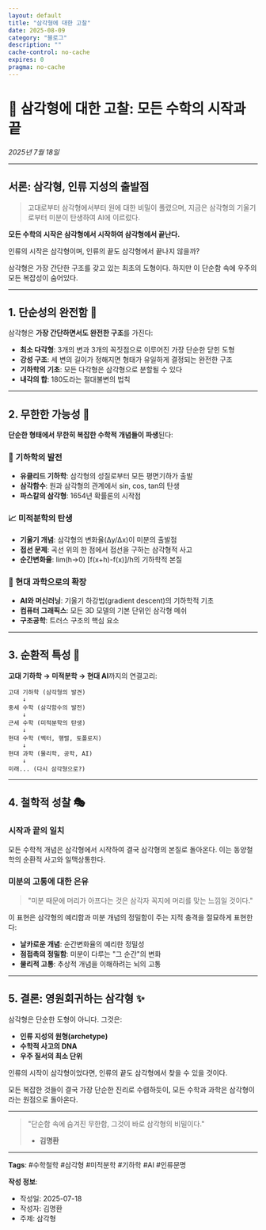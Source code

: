 ```yaml
---
layout: default
title: "삼각형에 대한 고찰"
date: 2025-08-09
category: "블로그"
description: ""
cache-control: no-cache
expires: 0
pragma: no-cache
---
```


# 🔺 삼각형에 대한 고찰: 모든 수학의 시작과 끝

*2025년 7월 18일*

---

## 서론: 삼각형, 인류 지성의 출발점

> 고대로부터 삼각형에서부터 원에 대한 비밀이 풀렸으며, 지금은 삼각형의 기울기로부터 미분이 탄생하여 AI에 이르렀다.
> 

**모든 수학의 시작은 삼각형에서 시작하여 삼각형에서 끝난다.**

인류의 시작은 삼각형이며, 인류의 끝도 삼각형에서 끝나지 않을까?

삼각형은 가장 간단한 구조를 갖고 있는 최초의 도형이다. 하지만 이 단순함 속에 우주의 모든 복잡성이 숨어있다.

---

## 1. 단순성의 완전함 💎

삼각형은 **가장 간단하면서도 완전한 구조**를 가진다:

- **최소 다각형**: 3개의 변과 3개의 꼭짓점으로 이루어진 가장 단순한 닫힌 도형
- **강성 구조**: 세 변의 길이가 정해지면 형태가 유일하게 결정되는 완전한 구조
- **기하학의 기초**: 모든 다각형은 삼각형으로 분할될 수 있다
- **내각의 합**: 180도라는 절대불변의 법칙

---

## 2. 무한한 가능성 🌈

**단순한 형태에서 무한히 복잡한 수학적 개념들이 파생**된다:

### 📏 기하학의 발전

- **유클리드 기하학**: 삼각형의 성질로부터 모든 평면기하가 출발
- **삼각함수**: 원과 삼각형의 관계에서 sin, cos, tan의 탄생
- **파스칼의 삼각형**: 1654년 확률론의 시작점

### 📈 미적분학의 탄생

- **기울기 개념**: 삼각형의 변화율(Δy/Δx)이 미분의 출발점
- **접선 문제**: 곡선 위의 한 점에서 접선을 구하는 삼각형적 사고
- **순간변화율**: lim(h→0) [f(x+h)-f(x)]/h의 기하학적 본질

### 🚀 현대 과학으로의 확장

- **AI와 머신러닝**: 기울기 하강법(gradient descent)의 기하학적 기초
- **컴퓨터 그래픽스**: 모든 3D 모델의 기본 단위인 삼각형 메쉬
- **구조공학**: 트러스 구조의 핵심 요소

---

## 3. 순환적 특성 🔄

**고대 기하학 → 미적분학 → 현대 AI**까지의 연결고리:

```
고대 기하학 (삼각형의 발견)
    ↓
중세 수학 (삼각함수의 발전)
    ↓
근세 수학 (미적분학의 탄생)
    ↓
현대 수학 (벡터, 행렬, 토폴로지)
    ↓
현대 과학 (물리학, 공학, AI)
    ↓
미래... (다시 삼각형으로?)

```

---

## 4. 철학적 성찰 🎭

### 시작과 끝의 일치

모든 수학적 개념은 삼각형에서 시작하여 결국 삼각형의 본질로 돌아온다. 이는 동양철학의 순환적 사고와 일맥상통한다.

### 미분의 고통에 대한 은유

> "미분 때문에 머리가 아프다는 것은 삼각자 꼭지에 머리를 맞는 느낌일 것이다."
> 

이 표현은 삼각형의 예리함과 미분 개념의 정밀함이 주는 지적 충격을 절묘하게 표현한다:

- **날카로운 개념**: 순간변화율의 예리한 정밀성
- **점접촉의 정밀함**: 미분이 다루는 "그 순간"의 변화
- **물리적 고통**: 추상적 개념을 이해하려는 뇌의 고통

---

## 5. 결론: 영원회귀하는 삼각형 ✨

삼각형은 단순한 도형이 아니다. 그것은:

- **인류 지성의 원형(archetype)**
- **수학적 사고의 DNA**
- **우주 질서의 최소 단위**

인류의 시작이 삼각형이었다면, 인류의 끝도 삼각형에서 찾을 수 있을 것이다.

모든 복잡한 것들이 결국 가장 단순한 진리로 수렴하듯이, 모든 수학과 과학은 삼각형이라는 원점으로 돌아온다.

---

> "단순함 속에 숨겨진 무한함, 그것이 바로 삼각형의 비밀이다."
> 
> - **김명환**

---

**Tags**: #수학철학 #삼각형 #미적분학 #기하학 #AI #인류문명

**작성 정보**:

- 작성일: 2025-07-18
- 작성자: 김명환
- 주제: 삼각형